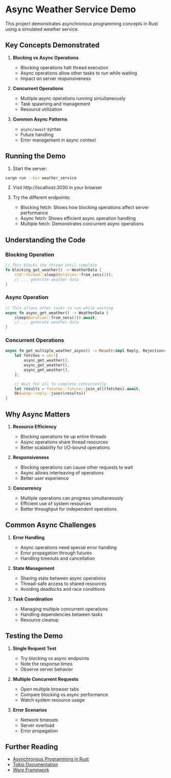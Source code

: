 # Async Weather Service Demo

This project demonstrates asynchronous programming concepts in Rust using a simulated weather service.

## Key Concepts Demonstrated

1. **Blocking vs Async Operations**

   - Blocking operations halt thread execution
   - Async operations allow other tasks to run while waiting
   - Impact on server responsiveness

2. **Concurrent Operations**

   - Multiple async operations running simultaneously
   - Task spawning and management
   - Resource utilization

3. **Common Async Patterns**
   - `async/await` syntax
   - Future handling
   - Error management in async context

## Running the Demo

1. Start the server:

```bash
cargo run --bin weather_service
```

2. Visit http://localhost:3030 in your browser

3. Try the different endpoints:
   - Blocking fetch: Shows how blocking operations affect server performance
   - Async fetch: Shows efficient async operation handling
   - Multiple fetch: Demonstrates concurrent async operations

## Understanding the Code

### Blocking Operation

```rust
// This blocks the thread until complete
fn blocking_get_weather() -> WeatherData {
    std::thread::sleep(Duration::from_secs(2));
    // ... generate weather data
}
```

### Async Operation

```rust
// This allows other tasks to run while waiting
async fn async_get_weather() -> WeatherData {
    sleep(Duration::from_secs(2)).await;
    // ... generate weather data
}
```

### Concurrent Operations

```rust
async fn get_multiple_weather_async() -> Result<impl Reply, Rejection> {
    let fetches = vec![
        async_get_weather(),
        async_get_weather(),
        async_get_weather(),
    ];

    // Wait for all to complete concurrently
    let results = futures::future::join_all(fetches).await;
    Ok(warp::reply::json(&results))
}
```

## Why Async Matters

1. **Resource Efficiency**

   - Blocking operations tie up entire threads
   - Async operations share thread resources
   - Better scalability for I/O-bound operations

2. **Responsiveness**

   - Blocking operations can cause other requests to wait
   - Async allows interleaving of operations
   - Better user experience

3. **Concurrency**
   - Multiple operations can progress simultaneously
   - Efficient use of system resources
   - Better throughput for independent operations

## Common Async Challenges

1. **Error Handling**

   - Async operations need special error handling
   - Error propagation through futures
   - Handling timeouts and cancellation

2. **State Management**

   - Sharing state between async operations
   - Thread-safe access to shared resources
   - Avoiding deadlocks and race conditions

3. **Task Coordination**
   - Managing multiple concurrent operations
   - Handling dependencies between tasks
   - Resource cleanup

## Testing the Demo

1. **Single Request Test**

   - Try blocking vs async endpoints
   - Note the response times
   - Observe server behavior

2. **Multiple Concurrent Requests**

   - Open multiple browser tabs
   - Compare blocking vs async performance
   - Watch system resource usage

3. **Error Scenarios**
   - Network timeouts
   - Server overload
   - Error propagation

## Further Reading

- [Asynchronous Programming in Rust](https://rust-lang.github.io/async-book/)
- [Tokio Documentation](https://tokio.rs/)
- [Warp Framework](https://github.com/seanmonstar/warp)

